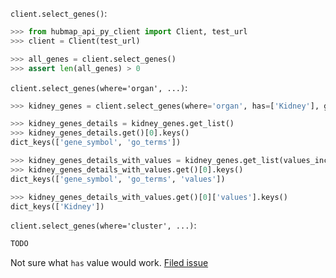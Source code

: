 `client.select_genes()`:
```python
>>> from hubmap_api_py_client import Client, test_url
>>> client = Client(test_url)

>>> all_genes = client.select_genes()
>>> assert len(all_genes) > 0

```

`client.select_genes(where='organ', ...)`:
```python
>>> kidney_genes = client.select_genes(where='organ', has=['Kidney'], genomic_modality='rna', p_value=0.05)

>>> kidney_genes_details = kidney_genes.get_list()
>>> kidney_genes_details.get()[0].keys()
dict_keys(['gene_symbol', 'go_terms'])

>>> kidney_genes_details_with_values = kidney_genes.get_list(values_included=['Kidney'])
>>> kidney_genes_details_with_values.get()[0].keys()
dict_keys(['gene_symbol', 'go_terms', 'values'])

>>> kidney_genes_details_with_values.get()[0]['values'].keys()
dict_keys(['Kidney'])

```

`client.select_genes(where='cluster', ...)`:
```python
TODO
```
Not sure what `has` value would work. [Filed issue](https://github.com/hubmapconsortium/hubmap-api-py-client/issues/16)